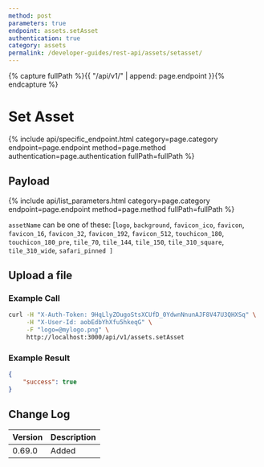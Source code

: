 ```yaml
---
method: post
parameters: true
endpoint: assets.setAsset
authentication: true
category: assets
permalink: /developer-guides/rest-api/assets/setasset/
--- 
```


{% capture fullPath %}{{ "/api/v1/" | append: page.endpoint }}{% endcapture %}

# Set Asset

{% include api/specific_endpoint.html category=page.category endpoint=page.endpoint method=page.method authentication=page.authentication fullPath=fullPath %}
<!-- 
Set an asset by name. Requires `manage-assets` permission.

| URL | Requires Auth | HTTP Method |
| :--- | :--- | :--- |
| `/api/v1/assets.setAsset` | `yes` | `POST` |
 -->
## Payload

{% include api/list_parameters.html category=page.category endpoint=page.endpoint method=page.method fullPath=fullPath %}
<!-- 
| Argument | Example | Required | Description |
| :--- | :--- | :--- | :--- |
| `assetName` | mylogo.png | Required | Asset File to upload. |
| `refreshAllClients` | `true` | Optional | If needs refresh all clients to apply changes immediately. | -->

`assetName` can be one of these: [`logo`, `background`, `favicon_ico`, `favicon`, `favicon_16`, `favicon_32`, `favicon_192`, `favicon_512`, `touchicon_180`,
`touchicon_180_pre`, `tile_70`, `tile_144`, `tile_150`, `tile_310_square`, `tile_310_wide`, `safari_pinned ]`

## Upload a file

### Example Call

```bash
curl -H "X-Auth-Token: 9HqLlyZOugoStsXCUfD_0YdwnNnunAJF8V47U3QHXSq" \
     -H "X-User-Id: aobEdbYhXfu5hkeqG" \
     -F "logo=@mylogo.png" \
     http://localhost:3000/api/v1/assets.setAsset
```

### Example Result

```json
{
    "success": true
}
```

## Change Log

| Version | Description |
| :--- | :--- |
| 0.69.0 | Added |
